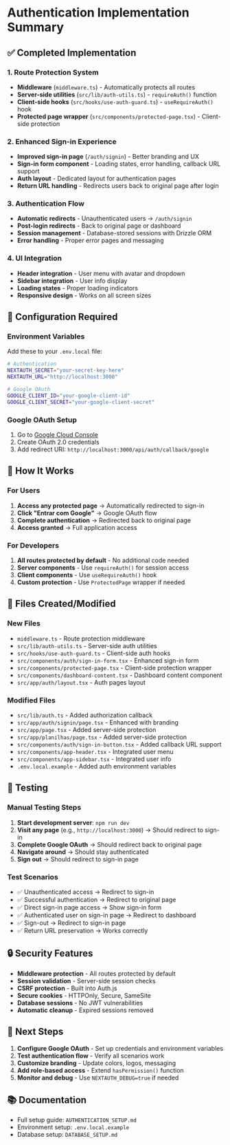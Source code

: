 # Authentication Implementation Summary

## ✅ Completed Implementation

### 1. Route Protection System
- **Middleware** (`middleware.ts`) - Automatically protects all routes
- **Server-side utilities** (`src/lib/auth-utils.ts`) - `requireAuth()` function
- **Client-side hooks** (`src/hooks/use-auth-guard.ts`) - `useRequireAuth()` hook
- **Protected page wrapper** (`src/components/protected-page.tsx`) - Client-side protection

### 2. Enhanced Sign-in Experience
- **Improved sign-in page** (`/auth/signin`) - Better branding and UX
- **Sign-in form component** - Loading states, error handling, callback URL support
- **Auth layout** - Dedicated layout for authentication pages
- **Return URL handling** - Redirects users back to original page after login

### 3. Authentication Flow
- **Automatic redirects** - Unauthenticated users → `/auth/signin`
- **Post-login redirects** - Back to original page or dashboard
- **Session management** - Database-stored sessions with Drizzle ORM
- **Error handling** - Proper error pages and messaging

### 4. UI Integration
- **Header integration** - User menu with avatar and dropdown
- **Sidebar integration** - User info display
- **Loading states** - Proper loading indicators
- **Responsive design** - Works on all screen sizes

## 🔧 Configuration Required

### Environment Variables
Add these to your `.env.local` file:

```bash
# Authentication
NEXTAUTH_SECRET="your-secret-key-here"
NEXTAUTH_URL="http://localhost:3000"

# Google OAuth
GOOGLE_CLIENT_ID="your-google-client-id"
GOOGLE_CLIENT_SECRET="your-google-client-secret"
```

### Google OAuth Setup
1. Go to [Google Cloud Console](https://console.cloud.google.com/)
2. Create OAuth 2.0 credentials
3. Add redirect URI: `http://localhost:3000/api/auth/callback/google`

## 🚀 How It Works

### For Users
1. **Access any protected page** → Automatically redirected to sign-in
2. **Click "Entrar com Google"** → Google OAuth flow
3. **Complete authentication** → Redirected back to original page
4. **Access granted** → Full application access

### For Developers
1. **All routes protected by default** - No additional code needed
2. **Server components** - Use `requireAuth()` for session access
3. **Client components** - Use `useRequireAuth()` hook
4. **Custom protection** - Use `ProtectedPage` wrapper if needed

## 📁 Files Created/Modified

### New Files
- `middleware.ts` - Route protection middleware
- `src/lib/auth-utils.ts` - Server-side auth utilities
- `src/hooks/use-auth-guard.ts` - Client-side auth hooks
- `src/components/auth/sign-in-form.tsx` - Enhanced sign-in form
- `src/components/protected-page.tsx` - Client-side protection wrapper
- `src/components/dashboard-content.tsx` - Dashboard content component
- `src/app/auth/layout.tsx` - Auth pages layout

### Modified Files
- `src/lib/auth.ts` - Added authorization callback
- `src/app/auth/signin/page.tsx` - Enhanced with branding
- `src/app/page.tsx` - Added server-side protection
- `src/app/planilhas/page.tsx` - Added server-side protection
- `src/components/auth/sign-in-button.tsx` - Added callback URL support
- `src/components/app-header.tsx` - Integrated user menu
- `src/components/app-sidebar.tsx` - Integrated user info
- `.env.local.example` - Added auth environment variables

## 🧪 Testing

### Manual Testing Steps
1. **Start development server**: `npm run dev`
2. **Visit any page** (e.g., `http://localhost:3000`) → Should redirect to sign-in
3. **Complete Google OAuth** → Should redirect back to original page
4. **Navigate around** → Should stay authenticated
5. **Sign out** → Should redirect to sign-in page

### Test Scenarios
- ✅ Unauthenticated access → Redirect to sign-in
- ✅ Successful authentication → Redirect to original page
- ✅ Direct sign-in page access → Show sign-in form
- ✅ Authenticated user on sign-in page → Redirect to dashboard
- ✅ Sign-out → Redirect to sign-in page
- ✅ Return URL preservation → Works correctly

## 🔒 Security Features

- **Middleware protection** - All routes protected by default
- **Session validation** - Server-side session checks
- **CSRF protection** - Built into Auth.js
- **Secure cookies** - HTTPOnly, Secure, SameSite
- **Database sessions** - No JWT vulnerabilities
- **Automatic cleanup** - Expired sessions removed

## 🎯 Next Steps

1. **Configure Google OAuth** - Set up credentials and environment variables
2. **Test authentication flow** - Verify all scenarios work
3. **Customize branding** - Update colors, logos, messaging
4. **Add role-based access** - Extend `hasPermission()` function
5. **Monitor and debug** - Use `NEXTAUTH_DEBUG=true` if needed

## 📚 Documentation

- Full setup guide: `AUTHENTICATION_SETUP.md`
- Environment setup: `.env.local.example`
- Database setup: `DATABASE_SETUP.md`
